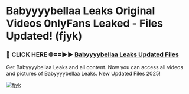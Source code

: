 # Babyyyybellaa Leaks Original Videos 0nlyFans Leaked - Files Updated! (fjyk)

<h3>🔴 CLICK HERE 🌐==►► <a href="https://tinyurl.com/4seja8ks" rel="nofollow">Babyyyybellaa Leaks Updated Files</a></h3>

Get Babyyyybellaa Leaks and all content. Now you can access all videos and pictures of Babyyyybellaa Leaks. New Updated Files 2025!

[![fjyk](https://i.imgur.com/EWjZXRe.gif)](https://tinyurl.com/4seja8ks)
